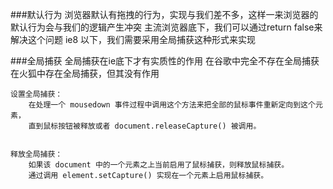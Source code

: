 ###默认行为
	浏览器默认有拖拽的行为，实现与我们差不多，这样一来浏览器的默认行为会与我们的逻辑产生冲突
		主流浏览器底下，我们可以通过return false来解决这个问题
		ie8 以下，我们需要采用全局捕获这种形式来实现
		


###全局捕获
	全局捕获在ie底下才有实质性的作用
	在谷歌中完全不存在全局捕获
	在火狐中存在全局捕获，但其没有作用
	
			
	设置全局捕获：
		在处理一个 mousedown 事件过程中调用这个方法来把全部的鼠标事件重新定向到这个元素，
		直到鼠标按钮被释放或者 document.releaseCapture() 被调用。
		
			
	释放全局捕获：
		如果该 document 中的一个元素之上当前启用了鼠标捕获，则释放鼠标捕获。
		通过调用 element.setCapture() 实现在一个元素上启用鼠标捕获。